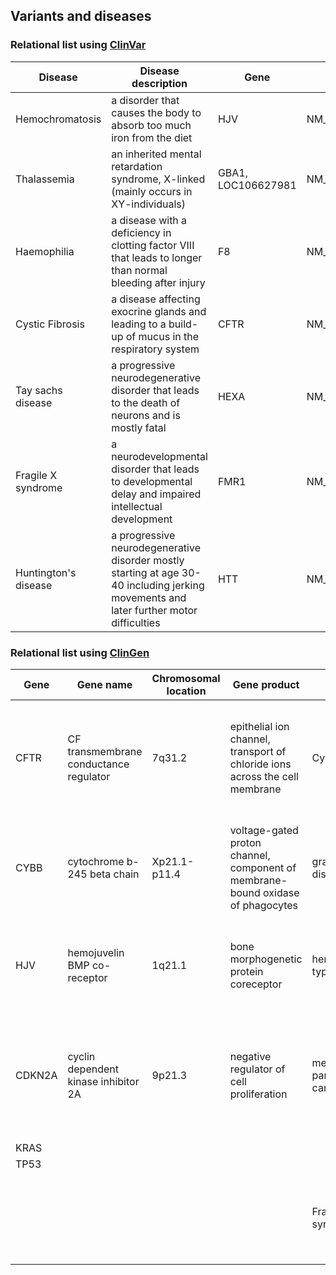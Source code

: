 ## Variants and diseases

### Relational list using [ClinVar](https://www.ncbi.nlm.nih.gov/clinvar/)

|Disease|Disease description|Gene|Variants（HGVS)|
|-------|-------------------|----|--------|
|Hemochromatosis|a disorder that causes the body to absorb too much iron from the diet|HJV|NM_213653.4:c.187C>T|
|Thalassemia|an inherited mental retardation syndrome, X-linked (mainly occurs in XY-individuals)|GBA1, LOC106627981|NM_000157.4:c.695G>A|
|Haemophilia|a disease with a deficiency in clotting factor VIII that leads to longer than normal bleeding after injury|F8|NM_000132.4:c.5302C>T|
|Cystic Fibrosis|a disease affecting exocrine glands and leading to a build-up of mucus in the respiratory system|CFTR|NM_000492.4:c.662del|
|Tay sachs disease|a progressive neurodegenerative disorder that leads to the death of neurons and is mostly fatal|HEXA|NM_000520.6:c.1385A>T|
|Fragile X syndrome|a neurodevelopmental disorder that leads to developmental delay and impaired intellectual development|FMR1|NM_002024.6:c.433G>T|
|Huntington's disease|a progressive neurodegenerative disorder mostly starting at age 30-40 including jerking movements and later further motor difficulties|HTT|NM_001388492.1:c.4638C>G|


### Relational list using [ClinGen](https://clinicalgenome.org/)

|Gene|Gene name|Chromosomal location|Gene product|Disease|Disease description|
|----|---------|--------------------|------------|-------|-------------------|
|CFTR|CF transmembrane conductance regulator|7q31.2|epithelial ion channel, transport of chloride ions across the cell membrane|Cystic fibrosis|a genetic disorder characterized by the production of sweat with a high salt content and mucus secretions with an abnormal viscosity|		 |
|CYBB|cytochrome b-245 beta chain |Xp21.1-p11.4|voltage-gated proton channel, component of membrane-bound oxidase of phagocytes|granulomatous disease|a chronic, X-linked disease with impaired phagocytes leading to high susceptibility to bacterial and fungal infections|
|HJV|hemojuvelin BMP co-receptor|1q21.1|bone morphogenetic protein coreceptor|hemochromatosis type 2A|severe iron overload leading to hypogonadism, cardiomyophathy, glucose intolerance and diabetes|
|CDKN2A|cyclin dependent kinase inhibitor 2A|9p21.3|negative regulator of cell proliferation|melanoma-pancreatic cancer syndrome|an inherited cancer predisposition syndrome leading to a higher risk of the development of malignant melanoma and/or pancreating cancer|
|KRAS|		    |		|		|		|		 |
|TP53|	    	|		|		|		|		 |
|	 |		    |		|		|Fragile X syndrome|a genetic disorder characterized by mild-to-moderate intellectual disability|


